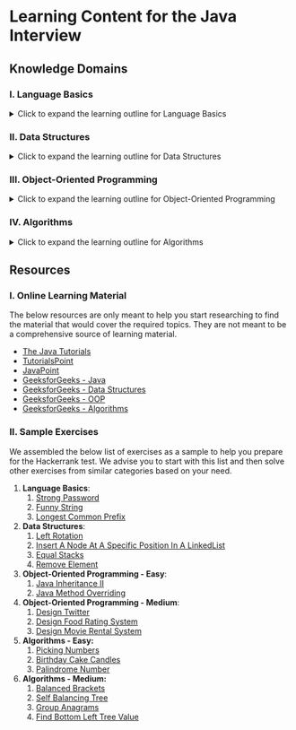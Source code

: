 # Learning Content for the Java Interview

## Knowledge Domains

### I. Language Basics

<details>
<summary>Click to expand the learning outline for Language Basics</summary>
<table>
 <tr>
  <td style="font-weight: bold; font-size: medium">Knowledge Domain</td>
  <td style="font-weight: bold; font-size: medium">Topic</td>
  <td style="font-weight: bold; font-size: medium">Sub Topics</td>
 </tr>
 <tr>
  <td rowspan=38>I. Language Basics</td>
  <td>1. Java Releases and Evolution</td>
  <td>&nbsp;</td>
 </tr>
 <tr>
  <td>2. Compilation</td>
  <td>&nbsp;</td>
 </tr>
 <tr>
  <td rowspan=4>3. Running Java Code</td>
  <td>1. Java Virtual Machine</td>
 </tr>
 <tr>
  <td>2. Java Runtime Environment</td>
 </tr>
 <tr>
  <td>3. Java Development Toolkit</td>
 </tr>
 <tr>
  <td>4. Class Path</td>
 </tr>
 <tr>
  <td rowspan=7>3. Variables</td>
  <td>1. Declaration and Initialization</td>
 </tr>
 <tr>
  <td>2. Memory Location and Lifecycle</td>
 </tr>
 <tr>
  <td>3. Garbage Collection</td>
 </tr>
 <tr>
  <td>4. Primitive Types</td>
 </tr>
 <tr>
  <td>5. Non-Primitive Types</td>
 </tr>
 <tr>
  <td>6. Casting</td>
 </tr>
 <tr>
  <td>7. Final Variables</td>
 </tr>
 <tr>
  <td rowspan=4>4. Methods</td>
  <td>1. Signature</td>
 </tr>
 <tr>
  <td>2. Static Method</td>
 </tr>
 <tr>
  <td>3. Instance Method</td>
 </tr>
 <tr>
  <td>4. Pass by Value or Pass by Reference</td>
 </tr>
 <tr>
  <td>5. OperatorPrecedence</td>
  <td>&nbsp;</td>
 </tr>
 <tr>
  <td>6. Math Operations</td>
  <td>&nbsp;</td>
 </tr>
 <tr>
  <td>7. String Manipulation</td>
  <td>&nbsp;</td>
 </tr>
 <tr>
  <td rowspan=2>8. Conditionals</td>
  <td>1. If Statement</td>
 </tr>
 <tr>
  <td>2. Switch Statement</td>
 </tr>
 <tr>
  <td rowspan=4>9. Loops</td>
  <td>1. For Loop</td>
 </tr>
 <tr>
  <td>2. While Loop</td>
 </tr>
 <tr>
  <td>3. Do-While Loop</td>
 </tr>
 <tr>
  <td>4. Recursion</td>
 </tr>
 <tr>
  <td rowspan=3>10. I/O Streams</td>
  <td>1. Standard Input</td>
 </tr>
 <tr>
  <td>2. Standard Output</td>
 </tr>
 <tr>
  <td>3. Standard Error</td>
 </tr>
 <tr>
  <td rowspan=2>11. Exceptions</td>
  <td>1. Checked Exception</td>
 </tr>
 <tr>
  <td>2. Unchecked Exception</td>
 </tr>
 <tr>
  <td rowspan=5>12. Multi-Threading (Basic)</td>
  <td>1. Process</td>
 </tr>
 <tr>
  <td>2. Thread</td>
 </tr>
 <tr>
  <td>3. Fork / Join</td>
 </tr>
 <tr>
  <td>4. Mutex</td>
 </tr>
 <tr>
  <td>5. Race Condition</td>
 </tr>
 <tr>
  <td>13. Generic</td>
  <td>&nbsp;</td>
 </tr>
 <tr>
  <td>14. Differences between C++ and Java</td>
  <td>&nbsp;</td>
 </tr>
</table>
</details>

### II. Data Structures

<details>
<summary>Click to expand the learning outline for Data Structures</summary>

<table>
 <tr>
  <td style="font-weight: bold; font-size: medium">Knowledge Domain</td>
  <td style="font-weight: bold; font-size: medium">Topic</td>
  <td style="font-weight: bold; font-size: medium">Sub Topics</td>
 </tr>
 <tr>
  <td rowspan=22>II. Data Structures</td>
  <td>1. Array</td>
  <td>&nbsp;</td>
 </tr>
 <tr>
  <td>2. Collection Interface</td>
  <td>&nbsp;</td>
 </tr>
 <tr>
  <td rowspan=2>3. List</td>
  <td>1. ArrayList</td>
 </tr>
 <tr>
  <td>2. LinkedList</td>
 </tr>
 <tr>
  <td rowspan=2>4. Set</td>
  <td>1. HashSet</td>
 </tr>
 <tr>
  <td>2. TreeSet</td>
 </tr>
 <tr>
  <td rowspan=2>5. Map</td>
  <td>1. HashMap</td>
 </tr>
 <tr>
  <td>2. TreeMap</td>
 </tr>
 <tr>
  <td>6. Stack</td>
  <td>&nbsp;</td>
 </tr>
 <tr>
  <td rowspan=2>7. Queue</td>
  <td>1. Deque</td>
 </tr>
 <tr>
  <td>2. Priority Queue</td>
 </tr>
 <tr>
  <td rowspan=2>8. Tree</td>
  <td>1. Binary Tree</td>
 </tr>
 <tr>
  <td>2. BST</td>
 </tr>
 <tr>
  <td rowspan=4>9. Graph</td>
  <td>1. Directed</td>
 </tr>
 <tr>
  <td>2. Undirected</td>
 </tr>
 <tr>
  <td>3. Acyclic Graph</td>
 </tr>
 <tr>
  <td>4. DAG</td>
 </tr>
 <tr>
  <td rowspan=5>10. Manipulating Data Structures</td>
  <td>1. Arrays</td>
 </tr>
 <tr>
  <td>2. Collections</td>
 </tr>
 <tr>
  <td>3. Iterations</td>
 </tr>
 <tr>
  <td>4. Lambda Expressions</td>
 </tr>
 <tr>
  <td>5. Streams</td>
 </tr>
</table>

</details>

### III. Object-Oriented Programming

<details>
<summary>Click to expand the learning outline for Object-Oriented Programming</summary>

<table>
 <tr>
  <td style="font-weight: bold; font-size: medium">Knowledge Domain</td>
  <td style="font-weight: bold; font-size: medium">Topic</td>
  <td style="font-weight: bold; font-size: medium">Sub Topics</td>
 </tr>
 <tr>
  <td rowspan=35>III. Object-Oriented Programming</td>
  <td rowspan=15>1. Class &amp;Object</td>
  <td>1. What are Classes and Objects?</td>
 </tr>
 <tr>
  <td>2. Instantiation and the life cycle of an object</td>
 </tr>
 <tr>
  <td>3. Declaring and Implementing a Class</td>
 </tr>
 <tr>
  <td>4. Access Modifiers</td>
 </tr>
 <tr>
  <td>5. Data Member</td>
 </tr>
 <tr>
  <td>6. Method</td>
 </tr>
 <tr>
  <td>7. Types of Constructors</td>
 </tr>
 <tr>
  <td>8. Nested Class</td>
 </tr>
 <tr>
  <td>9. Accessor</td>
 </tr>
 <tr>
  <td>10. Static Variable</td>
 </tr>
 <tr>
  <td>11. Static Method</td>
 </tr>
 <tr>
  <td>12. Final Class</td>
 </tr>
 <tr>
  <td>13. Final Method</td>
 </tr>
 <tr>
  <td>14. Enum</td>
 </tr>
 <tr>
  <td>15. Date / Time Objects</td>
 </tr>
 <tr>
  <td rowspan=5>2. Inheritance</td>
  <td>1. What is Inheritance?</td>
 </tr>
 <tr>
  <td>2. Types of Inheritance</td>
 </tr>
 <tr>
  <td>3. Advantages of Inheritance</td>
 </tr>
 <tr>
  <td>4. Object Class</td>
 </tr>
 <tr>
  <td>5. Casting and instanceof</td>
 </tr>
 <tr>
  <td rowspan=4>3. Polymorphism</td>
  <td>1. What is Polymorphism?</td>
 </tr>
 <tr>
  <td>2. Method Overriding</td>
 </tr>
 <tr>
  <td>3. Method Overloading</td>
 </tr>
 <tr>
  <td>4. Static vs. Dynamic Polymorphism</td>
 </tr>
 <tr>
  <td rowspan=5>4. Abstract Classes and Interfaces</td>
  <td>1. Abstraction</td>
 </tr>
 <tr>
  <td>2. Abstract Classes</td>
 </tr>
 <tr>
  <td>3. Abstract Methods</td>
 </tr>
 <tr>
  <td>4. Interfaces</td>
 </tr>
 <tr>
  <td>5. Multiple Inheritance</td>
 </tr>
 <tr>
  <td rowspan=6>5. Further OOP Principles</td>
  <td>1. Composition</td>
 </tr>
 <tr>
  <td>2. Composition vs. Inheritance: Advantages and Disadvantages</td>
 </tr>
 <tr>
  <td>3. Association</td>
 </tr>
 <tr>
  <td>4. Aggregation</td>
 </tr>
 <tr>
  <td>5. Encapsulation</td>
 </tr>
 <tr>
  <td>6. SOLID Principles</td>
 </tr>
</table>
</details>

### IV. Algorithms

<details>
<summary>Click to expand the learning outline for Algorithms</summary>

<table>
 <tr>
  <td style="font-weight: bold; font-size: medium">Knowledge Domain</td>
  <td style="font-weight: bold; font-size: medium">Topic</td>
  <td style="font-weight: bold; font-size: medium">Sub Topics</td>
 </tr>
 <tr>
  <td rowspan=29>IV. Algorithms</td>
  <td>1. Time Complexity</td>
  <td>&nbsp;</td>
 </tr>
 <tr>
  <td>2. SpaceComplexity</td>
  <td>&nbsp;</td>
 </tr>
 <tr>
  <td rowspan=12>3. Techniques</td>
  <td>1. Brute Force Algorithms</td>
 </tr>
 <tr>
  <td>2. Greedy Algorithms</td>
 </tr>
 <tr>
  <td>3. Divide and Conquer Algorithms</td>
 </tr>
 <tr>
  <td>4. Two Pointers Technique</td>
 </tr>
 <tr>
  <td>5. Fast and Slow Pointers Technique</td>
 </tr>
 <tr>
  <td>6. Merge Intervals Technique</td>
 </tr>
 <tr>
  <td>7. Sliding Window Technique</td>
 </tr>
 <tr>
  <td>8. Cyclic Sort Technique</td>
 </tr>
 <tr>
  <td>9. Subsets Technique</td>
 </tr>
 <tr>
  <td>10. Topological Sort</td>
 </tr>
 <tr>
  <td>11. Top K Elements Technique</td>
 </tr>
 <tr>
  <td>12. Min Heaps and Max Heaps Technique</td>
 </tr>
 <tr>
  <td rowspan=7>4. Sorting</td>
  <td>1. Selection Sort</td>
 </tr>
 <tr>
  <td>2. Bubble Sort</td>
 </tr>
 <tr>
  <td>3. Insertion Sort</td>
 </tr>
 <tr>
  <td>4. Merge Sort</td>
 </tr>
 <tr>
  <td>5. Quick Sort</td>
 </tr>
 <tr>
  <td>6. Heap Sort</td>
 </tr>
 <tr>
  <td>7. Bucket Sort</td>
 </tr>
 <tr>
  <td rowspan=4>5. Searching</td>
  <td>1. Tree Traversal Algorithms (Pre-order, In-Order, Post-Order)</td>
 </tr>
 <tr>
  <td>2. Graph Traversal Algorithms (BFS, DFS)</td>
 </tr>
 <tr>
  <td>3. Linear Search</td>
 </tr>
 <tr>
  <td>4. Binary Search</td>
 </tr>
 <tr>
  <td rowspan=4>6. Recursion</td>
  <td>1. Iterative vs. Recursive Approach</td>
 </tr>
 <tr>
  <td>2. Memory Utilization of a Recursive Approach</td>
 </tr>
 <tr>
  <td>3. Maintaining Intermediate Results while Using Recursion</td>
 </tr>
 <tr>
  <td>4. Constructing the Recursive Calls and Determining the Base Case</td>
 </tr>
</table>
</details>

## Resources

### I. Online Learning Material  

The below resources are only meant to help you start researching to find the material that would cover the required
topics. They are not meant to be a comprehensive source of learning material.

- [The Java Tutorials](https://docs.oracle.com/javase/tutorial/)
- [TutorialsPoint](https://www.tutorialspoint.com/java/index.htm)
- [JavaPoint](https://www.javatpoint.com/java-tutorial)
- [GeeksforGeeks - Java](https://www.geeksforgeeks.org/java/)
- [GeeksforGeeks - Data Structures](https://www.geeksforgeeks.org/data-structures/)
- [GeeksforGeeks - OOP](https://www.geeksforgeeks.org/object-oriented-programming-oops-concept-in-java/)
- [GeeksforGeeks - Algorithms](https://www.geeksforgeeks.org/fundamentals-of-algorithms/)

### II. Sample Exercises

We assembled the below list of exercises as a sample to help you prepare for the Hackerrank test. 
We advise you to start with this list and then solve other exercises from similar categories based on your need.

1. **Language Basics**: 
   1. [Strong Password](https://www.hackerrank.com/challenges/strong-password/problem?isFullScreen=true) 
   2. [Funny String](https://www.hackerrank.com/challenges/funny-string/problem?isFullScreen=true)
   3. [Longest Common Prefix](https://leetcode.com/problems/longest-common-prefix/)
2. **Data Structures**:
   1. [Left Rotation](https://www.hackerrank.com/challenges/array-left-rotation/problem?isFullScreen=true) 
   2. [Insert A Node At A Specific Position In A LinkedList](https://www.hackerrank.com/challenges/insert-a-node-at-a-specific-position-in-a-linked-list/problem?isFullScreen=true)
   3. [Equal Stacks](https://www.hackerrank.com/challenges/equal-stacks/problem?isFullScreen=true) 
   4. [Remove Element](https://leetcode.com/problems/remove-element/)
3. **Object-Oriented Programming - Easy**:
   1. [Java Inheritance II](https://www.hackerrank.com/challenges/java-inheritance-2/problem?isFullScreen=true)
   2. [Java Method Overriding](https://www.hackerrank.com/challenges/java-method-overriding/problem?isFullScreen=true)
4. **Object-Oriented Programming - Medium**:
   1. [Design Twitter](https://leetcode.com/problems/design-twitter/) 
   2. [Design Food Rating System](https://leetcode.com/problems/design-a-food-rating-system/) 
   3. [Design Movie Rental System](https://leetcode.com/problems/design-movie-rental-system/)
5. **Algorithms - Easy:**
   1. [Picking Numbers](https://www.hackerrank.com/challenges/picking-numbers/problem?isFullScreen=true)
   2. [Birthday Cake Candles](https://www.hackerrank.com/challenges/birthday-cake-candles/problem?isFullScreen=true)
   3. [Palindrome Number](https://leetcode.com/problems/palindrome-number/)
6. **Algorithms - Medium:**
   1. [Balanced Brackets](https://www.hackerrank.com/challenges/balanced-brackets/problem?isFullScreen=true)
   2. [Self Balancing Tree](https://www.hackerrank.com/challenges/self-balancing-tree/problem?isFullScreen=true)
   3. [Group Anagrams](https://leetcode.com/problems/group-anagrams/)
   4. [Find Bottom Left Tree Value](https://leetcode.com/problems/find-bottom-left-tree-value/)
